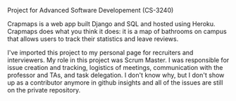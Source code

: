 Project for Advanced Software Developement (CS-3240)

Crapmaps is a web app built Django and SQL and hosted using Heroku.
Crapmaps does what you think it does: it is a map of bathrooms on campus that allows users to track their statistics and leave reviews.

I've imported this project to my personal page for recruiters and interviewers. My role in this project was Scrum Master. I was responsible for issue creation and tracking, logistics of meetings, communication with the professor and TAs, and task delegation. I don't know why, but I don't show up as a contributor anymore in github insights and all of the issues are still on the private repository.
